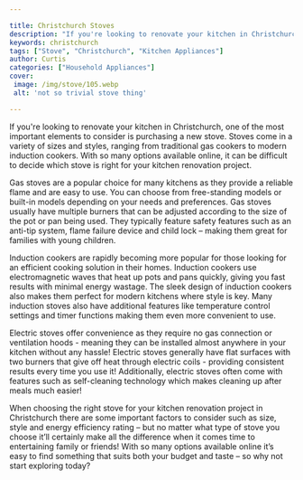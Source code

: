 ```yaml
---

title: Christchurch Stoves
description: "If you're looking to renovate your kitchen in Christchurch, one of the most important elements to consider is purchasing a new sto...check it out to learn"
keywords: christchurch
tags: ["Stove", "Christchurch", "Kitchen Appliances"]
author: Curtis
categories: ["Household Appliances"]
cover: 
 image: /img/stove/105.webp
 alt: 'not so trivial stove thing'

---
```


If you're looking to renovate your kitchen in Christchurch, one of the most important elements to consider is purchasing a new stove. Stoves come in a variety of sizes and styles, ranging from traditional gas cookers to modern induction cookers. With so many options available online, it can be difficult to decide which stove is right for your kitchen renovation project. 

Gas stoves are a popular choice for many kitchens as they provide a reliable flame and are easy to use. You can choose from free-standing models or built-in models depending on your needs and preferences. Gas stoves usually have multiple burners that can be adjusted according to the size of the pot or pan being used. They typically feature safety features such as an anti-tip system, flame failure device and child lock – making them great for families with young children. 

Induction cookers are rapidly becoming more popular for those looking for an efficient cooking solution in their homes. Induction cookers use electromagnetic waves that heat up pots and pans quickly, giving you fast results with minimal energy wastage. The sleek design of induction cookers also makes them perfect for modern kitchens where style is key. Many induction stoves also have additional features like temperature control settings and timer functions making them even more convenient to use. 

Electric stoves offer convenience as they require no gas connection or ventilation hoods - meaning they can be installed almost anywhere in your kitchen without any hassle! Electric stoves generally have flat surfaces with two burners that give off heat through electric coils - providing consistent results every time you use it! Additionally, electric stoves often come with features such as self-cleaning technology which makes cleaning up after meals much easier! 

When choosing the right stove for your kitchen renovation project in Christchurch there are some important factors to consider such as size, style and energy efficiency rating – but no matter what type of stove you choose it’ll certainly make all the difference when it comes time to entertaining family or friends! With so many options available online it’s easy to find something that suits both your budget and taste – so why not start exploring today?
